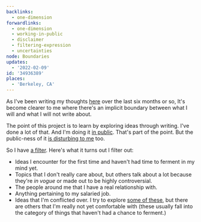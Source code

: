 ```yaml
---
backlinks:
  - one-dimension
forwardlinks:
  - one-dimension
  - working-in-public
  - disclaimer
  - filtering-expression
  - uncertainties
node: Boundaries
updates:
  - '2022-02-09'
id: '34936389'
places:
  - 'Berkeley, CA'
---
```

As I've been writing my thoughts [here](one-dimension.md) over the last six months or so, It's become clearer to me where there's an implicit boundary between what I will and what I will not write about. 

The point of this project is to learn by exploring ideas through writing. I've done a lot of that. And I'm doing it [in public](working-in-public.md). That's part of the point. But the public-ness of it [is disturbing to me](disclaimer.md) too. 

So I have [a filter](filtering-expression.md). Here's what it turns out I filter out: 

- Ideas I encounter for the first time and haven't had time to ferment in my mind yet. 
- Topics that I don't really care about, but others talk about a lot because they're *in vogue* or made out to be highly controversial. 
- The people around me that I have a real relationship with. 
- Anything pertaining to my salaried job. 
- Ideas that I'm conflicted over. I try to explore [some of these](uncertainties.md), but there are others that I'm really not yet comfortable with (these usually fall into the category of things that haven't had a chance to ferment.) 
